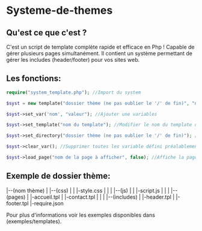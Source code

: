 # Systeme-de-themes

## Qu'est ce que c'est ?
C'est un script de template complète rapide et efficace en Php ! Capable de gérer plusieurs pages simultanément. Il contient un système permettant de gérer les includes (header/footer) pour vos sites web.

## Les fonctions:

```php
require("system_template.php"); //Import du system

$syst = new template("dossier thème (ne pas oublier le '/' de fin)", "nom du template"); //Utilisation de la classe plus configuration de base

$syst->set_var('nom', "valeur"); //Ajouter une variables

$syst->set_template("nom du template"); //Modifier le nom du template défini préalablement

$syst->set_directory("dossier thème (ne pas oublier le '/' de fin)"); //Modifier le dossier thème défini préalablement

$syst->clear_var(); //Supprimer toutes les variable défini préalablement

$syst->load_page("nom de la page à afficher", false); //Affiche la page demandé, le paramètre boolean est le prise en compte ou pas des includes (header/footer)
```

## Exemple de dossier thème:

|--(nom thème)
|		|--(css)
|		|    |-style.css
|		|
|		|--(js)
|		|    |-script.js
|		|
|		|--(pages)
|		     |-accueil.tpl
|            |-contact.tpl
|            |
|		     |--(includes)
|		            |-header.tpl
|		            |-footer.tpl
|-require.json

Pour plus d'informations voir les exemples disponibles dans (exemples/templates).